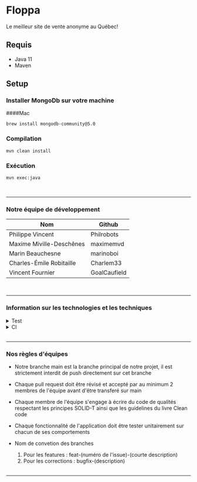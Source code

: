 # Floppa

Le meilleur site de vente anonyme au Québec!

## Requis

- Java 11
- Maven

## Setup

### Installer MongoDb sur votre machine
####Mac

```
brew install mongodb-community@5.0
```

### Compilation

```
mvn clean install
```

### Exécution

```
mvn exec:java
```

 <br />
<hr />

### Notre équipe de développement ###


  Nom  | Github
  ------------- | -------------
  Philippe Vincent  | Philrobots
  Maxime Miville-Deschênes  | maximemvd
  Marin Beauchesne  | marinoboi
  Charles-Émile Robitaille | Charlem33
  Vincent Fournier | GoalCaufield

 <br />
<hr />

### Information sur les technologies et les techniques ###

<details>
<summary> Test </summary>
<p>Librairie junit 5.7.2 et Mockito 2.28.2</p>
</details>

<details>
<summary> CI  </summary>
<p> Github action Java CI with Maven </p>
</details>
 <br />
<hr />

### Nos règles d'équipes ###

* Notre branche main est la branche principal de notre projet, il est strictement interdit de push directement sur cet branche
* Chaque pull request doit être révisé et accepté par au minimum 2 membres de l'équipe avant d'être transferé sur main
* Chaque membre de l'équipe s'engage à écrire du code de qualités respectant les principes SOLID-T ainsi que les guidelines du livre Clean code
* Chaque fonctionnalité de l'application doit être tester unitairement sur chacun de ses comportements
* Nom de convetion des branches
  1. Pour les features : feat-(numéro de l'issue)-(courte description)
  2. Pour les corrections : bugfix-(description)

  <br />
<hr />





